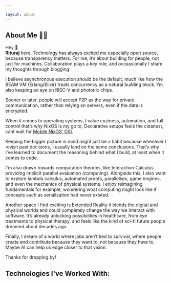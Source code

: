 ```yaml
---

layout: about
---
```


<script>
  import FamiliarTechStack from '$lib/components/site/familiar-tech-stack.svelte'
</script>

## About Me 👨‍💻

Hey <span class="wave">👋</span>  
**Rituraj** here. 
Technology has always excited me especially open source, because transparency matters. For me, it’s about building for people, not just for machines. Collaboration plays a key role, and occassionally I share my thoughts through blogging.

I believe asynchronous execution should be the default, much like how the BEAM VM (Erlang/Elixir) treats concurrency as a natural building block. I’m also keeping an eye on RISC-V and photonic chips.


Sooner or later, people will accept P2P as the way for private communication, rather than relying on servers, even if the data is encrypted.

When it comes to operating systems, I value coziness, automation, and full control that’s why NixOS is my go to, Declarative setups feels the cleanest, cant wait for [Mobile NixOS' GSI](https://github.com/mobile-nixos/mobile-nixos/issues/818).


Keeping the bigger picture in mind might just be a habit because whenever I revisit past decisions, I usually land on the same conclusions. That’s why I’ve learned to document the reasoning behind what I build, at least when it comes to code.


I'm also drawn towards computation theories, like Interaction Calculus providing implicit parallel evaluation (computing). Alongside this, I also want to explore lambda calculus, automated proofs, parallelism, game engines, and even the mechanics of physical systems. I enjoy reimagining fundamentals for example, wondering what computing might look like if concepts such as serialization had never existed.

Another space I find exciting is Extended Reality it blends the digital and physical worlds and could completely change the way we interact with software. It’s already unlocking possibilities in healthcare, from eye treatments to physical therapy, and feels like the kind of sci-fi future people dreamed about decades ago.

Finally, I dream of a world where jobs aren’t tied to survival, 
where people create and contribute because they want to, not because they have to. Maybe AI can help us edge closer to that vision.

Thanks for dropping by!

## Technologies I've Worked With:

<FamiliarTechStack />

